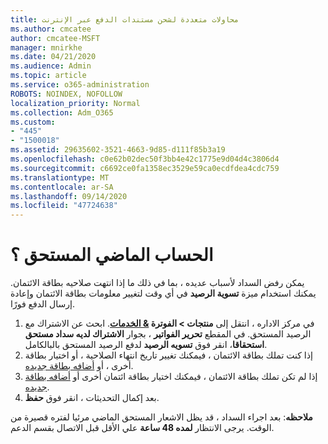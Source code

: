 ```yaml
---
title: محاولات متعددة لشحن مستندات الدفع عبر الإنترنت
ms.author: cmcatee
author: cmcatee-MSFT
manager: mnirkhe
ms.date: 04/21/2020
ms.audience: Admin
ms.topic: article
ms.service: o365-administration
ROBOTS: NOINDEX, NOFOLLOW
localization_priority: Normal
ms.collection: Adm_O365
ms.custom:
- "445"
- "1500018"
ms.assetid: 29635602-3521-4663-9d85-d111f85b3a19
ms.openlocfilehash: c0e62b02dec50f3bb4e42c1775e9d04d4c3806d4
ms.sourcegitcommit: c6692ce0fa1358ec3529e59ca0ecdfdea4cdc759
ms.translationtype: MT
ms.contentlocale: ar-SA
ms.lasthandoff: 09/14/2020
ms.locfileid: "47724638"
---
```

# <a name="past-due-account"></a>الحساب الماضي المستحق ؟

يمكن رفض السداد لأسباب عديده ، بما في ذلك ما إذا انتهت صلاحيه بطاقة الائتمان. يمكنك استخدام ميزة **تسوية الرصيد** في أي وقت لتغيير معلومات بطاقة الائتمان وإعادة إرسال الدفع فورًا.

1. في مركز الاداره ، انتقل إلى **منتجات > الفوترة [& الخدمات](https://go.microsoft.com/fwlink/p/?linkid=842054)**.
ابحث عن الاشتراك مع الرصيد المستحق. في المقطع **تحرير الفواتير** ، بجوار **الاشتراك لديه سداد مستحق استحقاقا**، انقر فوق **تسويه الرصيد** لدفع الرصيد المستحق بالبالكامل.
2. إذا كنت تملك بطاقة الائتمان ، فيمكنك تغيير تاريخ انتهاء الصلاحية ، أو اختيار بطاقة أخرى ، أو [أضافه بطاقة جديده](https://docs.microsoft.com/microsoft-365/commerce/billing-and-payments/manage-payment-methods?view=o365-worldwide).
3. إذا لم تكن تملك بطاقة الائتمان ، فيمكنك اختيار بطاقة ائتمان أخرى أو [أضافه بطاقة جديده](https://docs.microsoft.com/microsoft-365/commerce/billing-and-payments/manage-payment-methods?view=o365-worldwide).
4. بعد إكمال التحديثات ، انقر فوق **حفظ**.

**ملاحظه**: بعد اجراء السداد ، قد يظل الاشعار المستحق الماضي مرئيا لفتره قصيرة من الوقت. يرجى الانتظار **لمده 48 ساعة** علي الأقل قبل الاتصال بقسم الدعم.
